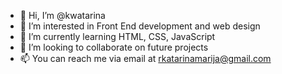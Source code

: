 - 👋 Hi, I’m @kwatarina
- 👀 I’m interested in Front End development and web design
- 🌱 I’m currently learning HTML, CSS, JavaScript
- 💞️ I’m looking to collaborate on future projects
- 📫 You can reach me via email at rkatarinamarija@gmail.com

<!---
kwatarina/kwatarina is a ✨ special ✨ repository because its `README.md` (this file) appears on your GitHub profile.
You can click the Preview link to take a look at your changes.
--->
